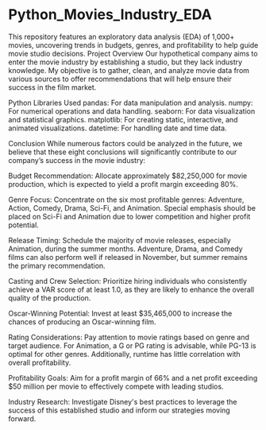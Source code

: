 # Python_Movies_Industry_EDA
This repository features an exploratory data analysis (EDA) of 1,000+ movies, uncovering trends in budgets, genres, and profitability to help guide movie studio decisions.
Project Overview
Our hypothetical company aims to enter the movie industry by establishing a studio, but they lack industry knowledge. My objective is to gather, clean, and analyze movie data from various sources to offer recommendations that will help ensure their success in the film market.

Python Libraries Used
pandas: For data manipulation and analysis.
numpy: For numerical operations and data handling.
seaborn: For data visualization and statistical graphics.
matplotlib: For creating static, interactive, and animated visualizations.
datetime: For handling date and time data.



Conclusion
While numerous factors could be analyzed in the future, we believe that these eight conclusions will significantly contribute to our company’s success in the movie industry:

Budget Recommendation: Allocate approximately $82,250,000 for movie production, which is expected to yield a profit margin exceeding 80%.

Genre Focus: Concentrate on the six most profitable genres: Adventure, Action, Comedy, Drama, Sci-Fi, and Animation. Special emphasis should be placed on Sci-Fi and Animation due to lower competition and higher profit potential.

Release Timing: Schedule the majority of movie releases, especially Animation, during the summer months. Adventure, Drama, and Comedy films can also perform well if released in November, but summer remains the primary recommendation.

Casting and Crew Selection: Prioritize hiring individuals who consistently achieve a VAR score of at least 1.0, as they are likely to enhance the overall quality of the production.

Oscar-Winning Potential: Invest at least $35,465,000 to increase the chances of producing an Oscar-winning film.

Rating Considerations: Pay attention to movie ratings based on genre and target audience. For Animation, a G or PG rating is advisable, while PG-13 is optimal for other genres. Additionally, runtime has little correlation with overall profitability.

Profitability Goals: Aim for a profit margin of 66% and a net profit exceeding $50 million per movie to effectively compete with leading studios.

Industry Research: Investigate Disney's best practices to leverage the success of this established studio and inform our strategies moving forward.
